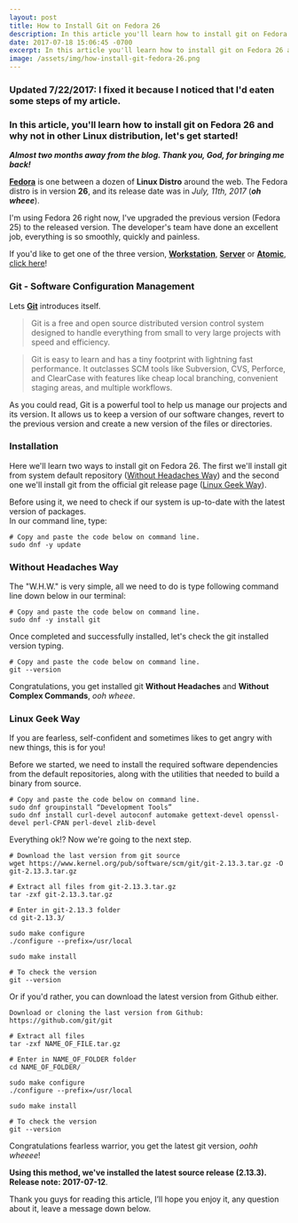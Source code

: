 ```yaml
---
layout: post
title: How to Install Git on Fedora 26
description: In this article you'll learn how to install git on Fedora 26 and why not in other Linux distribution...
date: 2017-07-18 15:06:45 -0700
excerpt: In this article you'll learn how to install git on Fedora 26 and why not in other Linux distribution...
image: /assets/img/how-install-git-fedora-26.png
---
```

### Updated 7/22/2017: I fixed it because I noticed that I'd eaten some steps of my article.

### In this article, you'll learn how to install git on Fedora 26 and why not in other Linux distribution, let's get started!

***Almost two months away from the blog. Thank you, God, for bringing me back!***

**[Fedora](https://getfedora.org/en/)** is one between a dozen of **Linux Distro** around the web. The Fedora distro is in version **26**, and its release date was in *July, 11th, 2017* (***oh wheee***).  

I'm using Fedora 26 right now, I've upgraded the previous version (Fedora 25) to the released version. The developer's team have done an excellent job, everything is so smoothly, quickly and painless.  

If you'd like to get one of the three version, **[Workstation](https://getfedora.org/en/workstation/)**, **[Server](https://getfedora.org/en/server/)** or **[Atomic](https://getfedora.org/en/atomic/)**, [click here](https://getfedora.org/en/)!

### Git - Software Configuration Management

Lets **[Git](https://git-scm.com/)** introduces itself.  

> Git is a free and open source distributed version control system designed to handle everything from small to very large projects with speed and efficiency.

>Git is easy to learn and has a tiny footprint with lightning fast performance. It outclasses SCM tools like Subversion, CVS, Perforce, and ClearCase with features like cheap local branching, convenient staging areas, and multiple workflows.  

As you could read, Git is a powerful tool to help us manage our projects and its version. It allows us to keep a version of our software changes, revert to the previous version and create a new version of the files or directories.

### Installation

Here we'll learn two ways to install git on Fedora 26. The first we'll install git from system default repository ([Without Headaches Way](#without-headaches-way)) and the second one we'll install git from the official git release page ([Linux Geek Way](#linux-geek-way)).  

Before using it, we need to check if our system is up-to-date with the latest version of packages.  
In our command line, type:

```
# Copy and paste the code below on command line.
sudo dnf -y update
```

### Without Headaches Way

The "W.H.W." is very simple, all we need to do is type following command line down below in our terminal:

```
# Copy and paste the code below on command line.
sudo dnf -y install git
```  

Once completed and successfully installed, let's check the git installed version typing.
```
# Copy and paste the code below on command line.
git --version
```  

Congratulations, you get installed git **Without Headaches** and **Without Complex Commands**, *ooh wheee*.

### Linux Geek Way

If you are fearless, self-confident and sometimes likes to get angry with new things, this is for you!  

Before we started,  we need to install the required software dependencies from the default repositories, along with the utilities that needed to build a binary from source.
```
# Copy and paste the code below on command line.
sudo dnf groupinstall “Development Tools”
sudo dnf install curl-devel autoconf automake gettext-devel openssl-devel perl-CPAN perl-devel zlib-devel
```
Everything ok!? Now we're going to the next step.

```
# Download the last version from git source
wget https://www.kernel.org/pub/software/scm/git/git-2.13.3.tar.gz -O git-2.13.3.tar.gz

# Extract all files from git-2.13.3.tar.gz
tar -zxf git-2.13.3.tar.gz

# Enter in git-2.13.3 folder
cd git-2.13.3/

sudo make configure
./configure --prefix=/usr/local

sudo make install

# To check the version
git --version
```
Or if you'd rather, you can download the latest version from Github either.

```
Download or cloning the last version from Github: https://github.com/git/git

# Extract all files
tar -zxf NAME_OF_FILE.tar.gz

# Enter in NAME_OF_FOLDER folder
cd NAME_OF_FOLDER/

sudo make configure
./configure --prefix=/usr/local

sudo make install

# To check the version
git --version
```
Congratulations fearless warrior, you get the latest git version, *oohh wheeee*!  

**Using this method, we've installed the latest source release (2.13.3). Release note: 2017-07-12**.  

Thank you guys for reading this article, I’ll hope you enjoy it, any question about it, leave a message down below.
